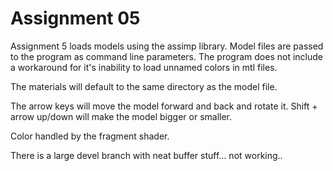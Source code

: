 Assignment 05
=============

Assignment 5 loads models using the assimp library. Model files are passed to the program as command line parameters. The program does not include a workaround for it's inability to load unnamed colors in mtl files. 

The materials will default to the same directory as the model file.

The arrow keys will move the model forward and back and rotate it. Shift + arrow up/down will make the model bigger or smaller.

Color handled by the fragment shader.

There is a large devel branch with neat buffer stuff... not working..
